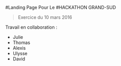 #Landing Page Pour Le
#HACKATHON GRAND-SUD

>Exercice du 10 mars 2016

Travail en collaboration :
- Julie
- Thomas
- Alexis
- Ulysse
- David
